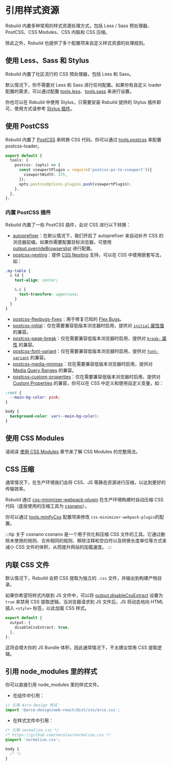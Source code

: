 # 引用样式资源

Rsbuild 内置多种常用的样式资源处理方式，包括 Less / Sass 预处理器、PostCSS、CSS Modules、CSS 内联和 CSS 压缩。

除此之外，Rsbuild 也提供了多个配置项来自定义样式资源的处理规则。

## 使用 Less、Sass 和 Stylus

Rsbuild 内置了社区流行的 CSS 预处理器，包括 Less 和 Sass。

默认情况下，你不需要对 Less 和 Sass 进行任何配置。如果你有自定义 loader 配置的需求，可以通过配置 [tools.less](/config/options/tools.html#toolsless)、[tools.sass](/config/options/tools.html#toolssass) 来进行设置。

你也可以在 Rsbuild 中使用 Stylus，只需要安装 Rsbuild 提供的 Stylus 插件即可，使用方式请参考 [Stylus 插件](/plugins/list/plugin-stylus.html)。

## 使用 PostCSS

Rsbuild 内置了 [PostCSS](https://postcss.org/) 来转换 CSS 代码。你可以通过 [tools.postcss](/config/options/tools.html#toolspostcss) 来配置 postcss-loader。

```ts
export default {
  tools: {
    postcss: (opts) => {
      const viewportPlugin = require('postcss-px-to-viewport')({
        viewportWidth: 375,
      });
      opts.postcssOptions.plugins.push(viewportPlugin);
    },
  },
};
```

### 内置 PostCSS 插件

Rsbuild 内置了一些 PostCSS 插件，会对 CSS 进行以下转换：

- [autoprefixer](https://github.com/postcss/autoprefixer)：在默认情况下，我们开启了 autoprefixer 来自动补齐 CSS 的浏览器前缀。如果你需要配置目标浏览器，可使用 [output.overrideBrowserslist](/config/options/output.html#outputoverridebrowserslist) 进行配置。
- [postcss-nesting](https://www.npmjs.com/package/postcss-nested)：提供 [CSS Nesting](https://drafts.csswg.org/css-nesting-1/) 支持，可以在 CSS 中使用嵌套写法，如：

```css
.my-table {
  & td {
    text-align: center;

    &.c {
      text-transform: uppercase;
    }
  }
}
```

- [postcss-flexbugs-fixes](https://www.npmjs.com/package/postcss-flexbugs-fixes)：用于修复已知的 [Flex Bugs](https://github.com/philipwalton/flexbugs)。
- [postcss-initial](https://www.npmjs.com/package/postcss-initial)：仅在需要兼容低版本浏览器时启用，提供对 [`initial` 属性值](https://developer.mozilla.org/en-US/docs/Web/CSS/initial_value) 的兼容。
- [postcss-page-break](https://www.npmjs.com/package/postcss-page-break)：仅在需要兼容低版本浏览器时启用，提供对 [`break-` 属性](https://developer.mozilla.org/en-US/docs/Web/CSS/break-after) 的兼容。
- [postcss-font-variant](https://www.npmjs.com/package/postcss-font-variant)：仅在需要兼容低版本浏览器时启用，提供对 [`font-variant`](https://developer.mozilla.org/en-US/docs/Web/CSS/font-variant) 的兼容。
- [postcss-media-minmax](https://www.npmjs.com/package/postcss-media-minmax)：仅在需要兼容低版本浏览器时启用，提供对 [Media Query Ranges](https://developer.mozilla.org/en-US/docs/Web/CSS/Media_Queries/Using_media_queries#syntax_improvements_in_level_4) 的兼容。
- [postcss-custom-properties](https://www.npmjs.com/package/postcss-custom-properties)：仅在需要兼容低版本浏览器时启用，提供对 [Custom Properties](https://www.w3.org/TR/css-variables-1/) 的兼容，你可以在 CSS 中定义和使用自定义变量，如：

```css
:root {
  --main-bg-color: pink;
}

body {
  background-color: var(--main-bg-color);
}
```

## 使用 CSS Modules

请阅读 [使用 CSS Modules](/guide/basic/css-modules.html) 章节来了解 CSS Modules 的完整用法。

## CSS 压缩

通常情况下，在生产环境我们会将 CSS、JS 等静态资源进行压缩，以达到更好的传输效率。

Rsbuild 通过 [css-minimizer-webpack-plugin](https://github.com/webpack-contrib/css-minimizer-webpack-plugin) 在生产环境构建时自动压缩 CSS 代码（底层使用的压缩工具为 [cssnano](https://cssnano.co/)）。

你可以通过 [tools.minifyCss](/config/options/tools.html#toolsminifycss) 配置项来修改 `css-minimizer-webpack-plugin`的配置。

:::tip 关于 cssnano
cssnano 是一个用于优化和压缩 CSS 文件的工具。它通过删除未使用的规则、合并相同的规则、移除注释和空白符以及转换长度单位等方式来减小 CSS 文件的体积，从而提升网站的加载速度。
:::

## 内联 CSS 文件

默认情况下，Rsbuild 会把 CSS 提取为独立的 `.css` 文件，并输出到构建产物目录。

如果你希望将样式内联到 JS 文件中，可以将 [output.disableCssExtract](/config/options/output.html#outputdisablecssextract) 设置为 `true` 来禁用 CSS 提取逻辑。当浏览器请求到 JS 文件后，JS 将动态地向 HTML 插入 `<style>` 标签，以此加载 CSS 样式。

```ts
export default {
  output: {
    disableCssExtract: true,
  },
};
```

这将会增大你的 JS Bundle 体积，因此通常情况下，不太建议禁用 CSS 提取逻辑。

## 引用 node_modules 里的样式

你可以直接引用 node_modules 里的样式文件。

- 在组件中引用：

```ts title="src/App.tsx"
// 引用 Arco Design 样式：
import '@arco-design/web-react/dist/css/arco.css';
```

- 在样式文件中引用：

```css title="src/App.css"
/* 引用 normalize.css */
/* https://github.com/necolas/normalize.css */
@import 'normalize.css';

body {
  /* */
}
```

